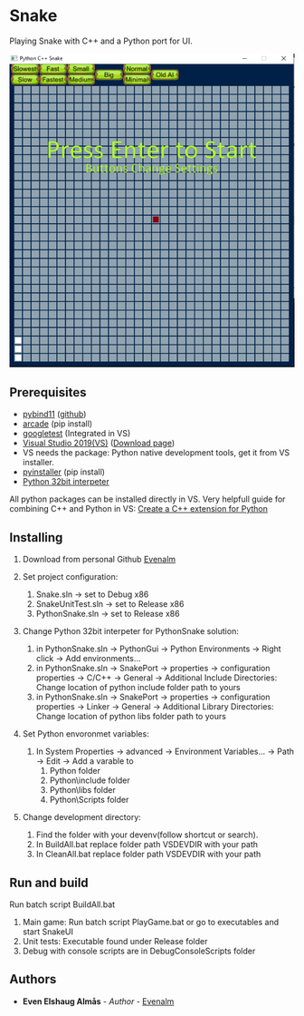 # Snake
Playing Snake with C++ and a Python port for UI.

<img src="images/RunningApplication.PNG" width="600">

## Prerequisites
* [pybind11](https://pybind11.readthedocs.io/en/stable/) ([github](https://github.com/pybind/pybind11))
* [arcade](https://arcade.academy/#) (pip install)
* [googletest](https://github.com/google/googletest) (Integrated in VS)
* [Visual Studio 2019(VS)](https://visualstudio.microsoft.com/) ([Download page](https://visualstudio.microsoft.com/vs/))
* VS needs the package: Python native development tools, get it from VS installer.
* [pyinstaller](https://www.pyinstaller.org/) (pip install)
* [Python 32bit interpeter](https://www.python.org/downloads/)

All python packages can be installed directly in VS. Very helpfull guide for combining C++ and Python in VS: [Create a C++ extension for Python](https://docs.microsoft.com/en-us/visualstudio/python/working-with-c-cpp-python-in-visual-studio?view=vs-2019)

## Installing
1. Download from personal Github [Evenalm](https://github.com/Evenalm/Snake/)

1. Set project configuration:
	1. Snake.sln -> set to Debug x86
	1. SnakeUnitTest.sln -> set to Release x86
	1. PythonSnake.sln -> set to Release x86

1. Change Python 32bit interpeter for PythonSnake solution:
   1. in PythonSnake.sln -> PythonGui -> Python Environments -> Right click -> Add environments...
   1. in PythonSnake.sln -> SnakePort -> properties -> configuration properties -> C/C++ 
      -> General -> Additional Include Directories: Change location of python include folder path to yours
   1. in PythonSnake.sln -> SnakePort -> properties -> configuration properties -> Linker 
      -> General -> Additional Library Directories: Change location of python libs folder path to yours

1. Set Python envoronmet variables:
	1. In System Properties -> advanced -> Environment Variables... -> Path -> Edit -> Add a varable to
		1. Python folder
		1. Python\include folder
		1. Python\libs folder
		1. Python\Scripts folder

1. Change development directory:
   1. Find the folder with your devenv(follow shortcut or search).
   1. In BuildAll.bat replace folder path VSDEVDIR with your path
   1. In CleanAll.bat replace folder path VSDEVDIR with your path

## Run and build
Run batch script BuildAll.bat

1. Main game: Run batch script PlayGame.bat or go to executables and start SnakeUI
2. Unit tests: Executable found under Release folder
3. Debug with console scripts are in DebugConsoleScripts folder

## Authors

* **Even Elshaug Almås** - *Author* - [Evenalm](https://github.com/Evenalm)
